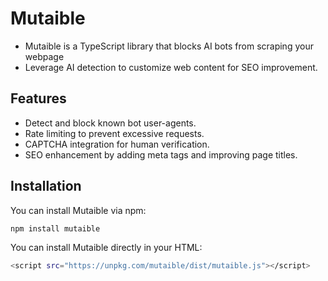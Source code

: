 # Mutaible

- Mutaible is a TypeScript library that blocks AI bots from scraping your webpage
- Leverage AI detection to customize web content for SEO improvement.

## Features

- Detect and block known bot user-agents.
- Rate limiting to prevent excessive requests.
- CAPTCHA integration for human verification.
- SEO enhancement by adding meta tags and improving page titles.

## Installation

You can install Mutaible via npm:

```sh
npm install mutaible
```

You can install Mutaible directly in your HTML:

```sh
<script src="https://unpkg.com/mutaible/dist/mutaible.js"></script>
```

